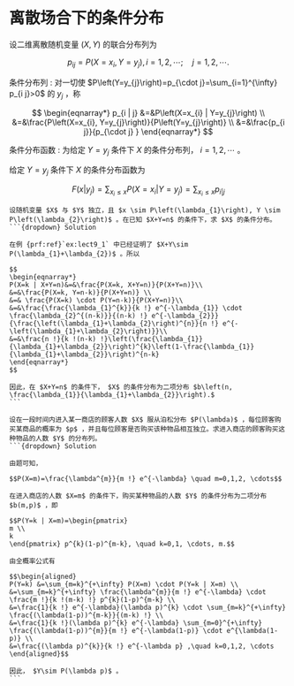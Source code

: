 # 离散场合下的条件分布
设二维离散随机变量 $(X,Y)$ 的联合分布列为

$$p_{i j}=P\left(X=x_{i}, Y=y_{j}\right), i=1,2, \cdots;\quad j=1,2, \cdots.$$

条件分布列
: 对一切使 $P\left(Y=y_{j}\right)=p_{\cdot j}=\sum_{i=1}^{\infty} p_{i j}>0$ 的 $y_{j}$ ，称

$$
\begin{eqnarray*}
p_{i | j} &=&P\left(X=x_{i} | Y=y_{j}\right) \\
&=&\frac{P\left(X=x_{i}, Y=y_{j}\right)}{P\left(Y=y_{j}\right)} \\
&=&\frac{p_{i j}}{p_{\cdot j} }
\end{eqnarray*}
$$

条件分布函数
: 为给定 $Y=y_{j}$ 条件下 $X$ 的条件分布列， $i=1,2,\cdots$ 。

给定 $Y=y_{j}$ 条件下 $X$ 的条件分布函数为

$$F\left(x | y_{j}\right)=\sum_{x_{i} \leq x} P\left(X=x_{i} | Y=y_{j}\right)=\sum_{x_{i} \leq x} p_{i | j}$$

`````{prf:example}
设随机变量 $X$ 与 $Y$ 独立，且 $x \sim P\left(\lambda_{1}\right), Y \sim P\left(\lambda_{2}\right)$ 。在已知 $X+Y=n$ 的条件下，求 $X$ 的条件分布。
```{dropdown} Solution

在例 {prf:ref}`ex:lect9_1` 中已经证明了 $X+Y\sim P(\lambda_{1}+\lambda_{2})$ 。所以

$$
\begin{eqnarray*}
P(X=k | X+Y=n)&=&\frac{P(X=k, X+Y=n)}{P(X+Y=n)}\\
&=&\frac{P(X=k, Y=n-k)}{P(X+Y=n)} \\
&=& \frac{P(X=k) \cdot P(Y=n-k)}{P(X+Y=n)}\\
&=&\frac{\frac{\lambda_{1}^{k}}{k !} e^{-\lambda_{1}} \cdot \frac{\lambda_{2}^{(n-k)}}{(n-k) !} e^{-\lambda_{2}}}{\frac{\left(\lambda_{1}+\lambda_{2}\right)^{n}}{n !} e^{-\left(\lambda_{1}+\lambda_{2}\right)}}\\
&=&\frac{n !}{k !(n-k) !}\left(\frac{\lambda_{1}}{\lambda_{1}+\lambda_{2}}\right)^{k}\left(1-\frac{\lambda_{1}}{\lambda_{1}+\lambda_{2}}\right)^{n-k}
\end{eqnarray*}
$$

因此，在 $X+Y=n$ 的条件下， $X$ 的条件分布为二项分布 $b\left(n, \frac{\lambda_{1}}{\lambda_{1}+\lambda_{2}}\right).$ 
```
`````

`````{prf:example}
设在一段时间内进入某一商店的顾客人数 $X$ 服从泊松分布 $P(\lambda)$ ，每位顾客购买某商品的概率为 $p$ ，并且每位顾客是否购买该种物品相互独立。求进入商店的顾客购买这种物品的人数 $Y$ 的分布列。
```{dropdown} Solution

由题可知，

$$P(X=m)=\frac{\lambda^{m}}{m !} e^{-\lambda} \quad m=0,1,2, \cdots$$

在进入商店的人数 $X=m$ 的条件下，购买某种物品的人数 $Y$ 的条件分布为二项分布 $b(m,p)$ ，即

$$P(Y=k | X=m)=\begin{pmatrix}
m \\
k
\end{pmatrix} p^{k}(1-p)^{m-k}, \quad k=0,1, \cdots, m.$$

由全概率公式有

$$\begin{aligned}
P(Y=k) &=\sum_{m=k}^{+\infty} P(X=m) \cdot P(Y=k | X=m) \\
&=\sum_{m=k}^{+\infty} \frac{\lambda^{m}}{m !} e^{-\lambda} \cdot \frac{m !}{k !(m-k) !} p^{k}(1-p)^{m-k} \\
&=\frac{1}{k !} e^{-\lambda}(\lambda p)^{k} \cdot \sum_{m=k}^{+\infty} \frac{(\lambda(1-p))^{m-k}}{(m-k) !} \\
&=\frac{1}{k !}(\lambda p)^{k} e^{-\lambda} \sum_{m=0}^{+\infty} \frac{(\lambda(1-p))^{m}}{m !} e^{-\lambda(1-p)} \cdot e^{\lambda(1-p)} \\
&=\frac{(\lambda p)^{k}}{k !} e^{-\lambda p} ,\quad k=0,1,2, \cdots
\end{aligned}$$

因此， $Y\sim P(\lambda p)$ 。
```
`````